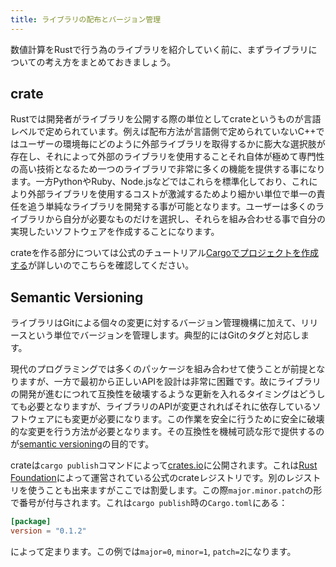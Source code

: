 ```yaml
---
title: ライブラリの配布とバージョン管理
---
```


数値計算をRustで行う為のライブラリを紹介していく前に、まずライブラリについての考え方をまとめておきましょう。

crate
------
Rustでは開発者がライブラリを公開する際の単位としてcrateというものが言語レベルで定められています。例えば配布方法が言語側で定められていないC++ではユーザーの環境毎にどのように外部ライブラリを取得するかに膨大な選択肢が存在し、それによって外部のライブラリを使用することそれ自体が極めて専門性の高い技術となるため一つのライブラリで非常に多くの機能を提供する事になります。一方PythonやRuby、Node.jsなどではこれらを標準化しており、これにより外部ライブラリを使用するコストが激減するためより細かい単位で単一の責任を追う単純なライブラリを開発する事が可能となります。ユーザーは多くのライブラリから自分が必要なものだけを選択し、それらを組み合わせる事で自分の実現したいソフトウェアを作成することになります。

crateを作る部分については公式のチュートリアル[Cargoでプロジェクトを作成する][cargo-new]が詳しいのでこちらを確認してください。

[cargo-new]: https://doc.rust-jp.rs/book-ja/ch01-03-hello-cargo.html#cargo%E3%81%A7%E3%83%97%E3%83%AD%E3%82%B8%E3%82%A7%E3%82%AF%E3%83%88%E3%82%92%E4%BD%9C%E6%88%90%E3%81%99%E3%82%8B

Semantic Versioning
--------------------
ライブラリはGitによる個々の変更に対するバージョン管理機構に加えて、リリースという単位でバージョンを管理します。典型的にはGitのタグと対応します。

現代のプログラミングでは多くのパッケージを組み合わせて使うことが前提となりますが、一方で最初から正しいAPIを設計は非常に困難です。故にライブラリの開発が進むにつれて互換性を破壊するような更新を入れるタイミングはどうしても必要となりますが、ライブラリのAPIが変更されればそれに依存しているソフトウェアにも変更が必要になります。この作業を安全に行うために安全に破壊的な変更を行う方法が必要となります。その互換性を機械可読な形で提供するのが[semantic versioning][semver]の目的です。

[semver]: https://semver.org/lang/ja/

crateは`cargo publish`コマンドによって[crates.io](https://crates.io/)に公開されます。これは[Rust Foundation](https://foundation.rust-lang.org/)によって運営されている公式のcrateレジストリです。別のレジストリを使うことも出来ますがここでは割愛します。この際`major.minor.patch`の形で番号が付与されます。これは`cargo publish`時の`Cargo.toml`にある：

```toml:Cargo.toml
[package]
version = "0.1.2"
```

によって定まります。この例では`major=0`, `minor=1`, `patch=2`になります。
